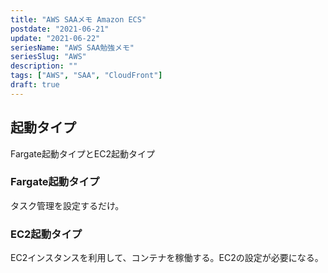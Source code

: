```yaml
---
title: "AWS SAAメモ Amazon ECS"
postdate: "2021-06-21"
update: "2021-06-22"
seriesName: "AWS SAA勉強メモ"
seriesSlug: "AWS"
description: ""
tags: ["AWS", "SAA", "CloudFront"]
draft: true
---
```


## 起動タイプ

Fargate起動タイプとEC2起動タイプ


### Fargate起動タイプ

タスク管理を設定するだけ。

### EC2起動タイプ

EC2インスタンスを利用して、コンテナを稼働する。EC2の設定が必要になる。
